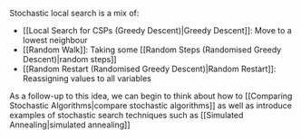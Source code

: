 Stochastic local search is a mix of:
- [[Local Search for CSPs (Greedy Descent)|Greedy Descent]]: Move to a lowest neighbour
- [[Random Walk]]: Taking some [[Random Steps (Randomised Greedy Descent)|random steps]]
- [[Random Restart (Randomised Greedy Descent)|Random Restart]]: Reassigning values to all variables

As a follow-up to this idea, we can begin to think about how to [[Comparing Stochastic Algorithms|compare stochastic algorithms]] as well as introduce examples of stochastic search techniques such as [[Simulated Annealing|simulated annealing]]